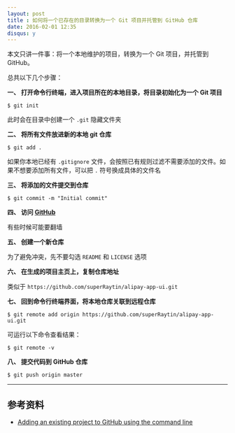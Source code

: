 ```yaml
---
layout: post
title : 如何将一个已存在的目录转换为一个 Git 项目并托管到 GitHub 仓库
date: 2016-02-01 12:35
disqus: y
---
```


本文只讲一件事：将一个本地维护的项目，转换为一个 Git 项目，并托管到 GitHub。

总共以下几个步骤：

**一、 打开命令行终端，进入项目所在的本地目录，将目录初始化为一个 Git 项目**

```
$ git init
```

此时会在目录中创建一个 `.git` 隐藏文件夹

**二、 将所有文件放进新的本地 git 仓库**

```
$ git add .
```

如果你本地已经有 `.gitignore` 文件，会按照已有规则过滤不需要添加的文件。如果不想要添加所有文件，可以把 `.` 符号换成具体的文件名

**三、 将添加的文件提交到仓库**

```
$ git commit -m "Initial commit"
```

**四、 访问 [GitHub](https://github.com)**

有些时候可能要翻墙

**五、 创建一个新仓库**

为了避免冲突，先不要勾选 `README` 和 `LICENSE` 选项

**六、 在生成的项目主页上，复制仓库地址**

类似于 `https://github.com/superRaytin/alipay-app-ui.git`

**七、 回到命令行终端界面，将本地仓库关联到远程仓库**

```
$ git remote add origin https://github.com/superRaytin/alipay-app-ui.git
```

可运行以下命令查看结果：

```
$ git remote -v
```

**八、 提交代码到 GitHub 仓库**

```
$ git push origin master
```

---

## 参考资料

- [Adding an existing project to GitHub using the command line](https://help.github.com/articles/adding-an-existing-project-to-github-using-the-command-line/)

